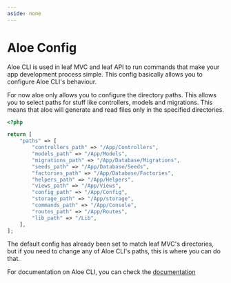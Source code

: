 ```yaml
---
aside: none
---
```


# Aloe Config

Aloe CLI is used in leaf MVC and leaf API to run commands that make your app development process simple. This config basically allows you to configure Aloe CLI's behaviour.

For now aloe only allows you to configure the directory paths. This allows you to select paths for stuff like controllers, models and migrations. This means that aloe will generate and read files only in the specified directories.

```php
<?php

return [
    "paths" => [
        "controllers_path" => "/App/Controllers",
        "models_path" => "/App/Models",
        "migrations_path" => "/App/Database/Migrations",
        "seeds_path" => "/App/Database/Seeds",
        "factories_path" => "/App/Database/Factories",
        "helpers_path" => "/App/Helpers",
        "views_path" => "/App/Views",
        "config_path" => "/App/Config",
        "storage_path" => "/App/storage",
        "commands_path" => "/App/Console",
        "routes_path" => "/App/Routes",
        "lib_path" => "/Lib",
    ],
];
```

The default config has already been set to match leaf MVC's directories, but if you need to change any of Aloe CLI's paths, this is where you can do that.

For documentation on Aloe CLI, you can check the [documentation](https://leafphp.dev/aloe-cli/)
